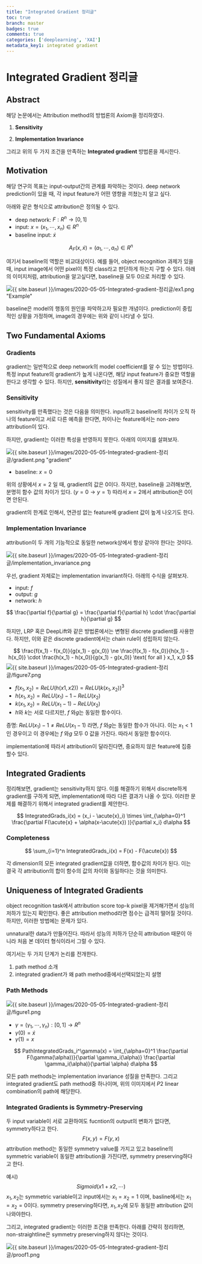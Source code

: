```yaml
---
title: "Integrated Gradient 정리글"
toc: true
branch: master
badges: true
comments: true
categories: ['deeplearning', 'XAI']
metadata_key1: integrated gradient
---
```




# Integrated Gradient 정리글



## Abstract

해당 논문에서는 Attribution method의 방법론의 Axiom을 정리하였다.

1. **Sensitivity**

2. **Implementation Invariance**

그리고 위의 두 가지 조건을 만족하는 **Integrated gradient** 방법론을 제시한다.



## Motivation



해당 연구의 목표는 input-output간의 관계를 파악하는 것이다. deep network prediction이 있을 때, 각 input feature가 어떤 영향을 끼쳤는지 알고 싶다.



아래와 같은 형식으로 attribution은 정의될 수 있다.

- deep network: $F: R^n \rightarrow [0, 1]$
- input: $x = (x_1, \cdots, x_n) \in R^n$
- baseline input: $\acute{x}$

$$
A_F(x, \acute{x}) = (a_1, \cdots, a_n) \in R^n
$$

여기서 baseline의 역할은 비교대상이다. 예를 들어, object recognition 과제가 있을 때, input image에서 어떤 pixel이 특정 class라고 판단하게 하는지 구할 수 있다.  아래의 이미지처럼, attribution을 알고싶다면, baseline을 모두 0으로 처리할 수 있다.

![{{ site.baseurl }}/images/2020-05-05-Integrated-gradient-정리글/ex1.png "Example"]()

baseline은 model의 행동의 원인을 파악하고자 필요한 개념이다. prediction이 중립적인 상황을 가정하며, image의 경우에는 위와 같이 나타낼 수 있다.



## Two Fundamental Axioms



### Gradients

gradient는 일반적으로 deep network의 model coefficient를 알 수 있는 방법이다. 특정 input feature의 gradient가 높게 나온다면, 해당 input feature가 중요한 역할을 한다고 생각할 수 있다. 하지만, **sensitivity**라는 성질에서 좋지 않은 결과를 보여준다.

### Sensitivity

sensitivity를 만족했다는 것은 다음을 의미한다. input하고 baseline의 차이가 오직 하나의 feature이고 서로 다른 예측을 한다면, 차이나는 feature에서는 non-zero attribution이 있다.

하지만, gradient는 이러한 특성을 반영하지 못한다. 아래의 이미지를 살펴보자.

![{{ site.baseurl }}/images/2020-05-05-Integrated-gradient-정리글/gradient.png "gradient"]()

- baseline: $x=0$

위의 상황에서 $x=2$ 일 때, gradient의 값은 0이다. 하지만, baseline을 고려해보면, 분명히 함수 값의 차이가 있다. ($y=0 \rightarrow y = 1$) 따라서 $x=2$에서 attribution은 0이면 안된다.

gradient의 한계로 인해서, 연관성 없는 feature에 gradient 값이 높게 나오기도 한다.

### Implementation Invariance

attribution이 두 개의 기능적으로 동일한 network상에서 항상 같아야 한다는 것이다.

![{{ site.baseurl }}/images/2020-05-05-Integrated-gradient-정리글/implementation_invariance.png]()

우선, gradient 자체로는 implementation invariant하다.  아래의 수식을 살펴보자. 

- input: $f$
- output: $g$
- network: $h$

$$
\frac{\partial f}{\partial g} = \frac{\partial f}{\partial h} \cdot \frac{\partial h}{\partial g}
$$

하지만, LRP 혹은 DeepLift와 같은 방법론에서는 변형된 discrete gradient를 사용한다. 하지만, 이와 같은 discrete gradient에서는 chain rule이 성립하지 않는다.


$$
\frac{f(x_1) - f(x_0)}{g(x_1) - g(x_0)} \ne \frac{f(x_1) - f(x_0)}{h(x_1) - h(x_0)} \cdot \frac{h(x_1) - h(x_0)}{g(x_1) - g(x_0)} \text{   for all  } x_1, x_0
$$
![{{ site.baseurl }}/images/2020-05-05-Integrated-gradient-정리글/figure7.png]()



- $f(x_1, x_2) = ReLU(h(x1, x2)) = ReLU(k(x_1, x_2))^3$
- $h(x_1, x_2) = ReLU(x_1) - 1 - ReLU(x_2)$
- $k(x_1, x_2) = ReLU(x_1 - 1) - ReLU(x_2)$
- $h$와 $k$는 서로 다르지만, $f$ 와$g$는 동일한 함수이다.

증명: $ReLU(x_1) - 1 \ne ReLU(x_1 - 1)$ 라면,  $f$ 와$g$는 동일한 함수가 아니다. 이는 $x_1 < 1$인 경우이고 이 경우에는  $f$ 와$g$ 모두 0 값을 가진다. 따라서 동일한 함수이다.

implementation에 따라서 attribution이 달라진다면, 중요하지 않은 feature에 집중할수 있다.





## Integrated Gradients

정리해보면, gradient는 sensitivity하지 않다. 이를 해결하기 위해서 discrete하게 gradient를 구하게 되면, implementation에 따라 다른 결과가 나올 수 있다. 이러한 문제를 해결하기 위해서 integrated gradient를 제안한다.


$$
IntegratedGrads_i(x) = (x_i - \acute{x}_i) \times \int_{\alpha=0}^1 \frac{\partial F(\acute{x} + \alpha(x-\acute{x}) )}{\partial x_i} d\alpha
$$

### Completeness

$$
\sum_{i=1}^n IntegratedGrads_i(x) = F(x) - F(\acute{x})
$$

각 dimension의 모든 integrated gradient값을 더하면, 함수값의 차이가 된다. 이는 결국 각 attribution의 합이 함수의 값의 차이와 동일하다는 것을 의미한다.







## Uniqueness of Integrated Gradients

object recognition task에서 attribution score top-k pixel을 제거해가면서 성능의 저하가 있는지 확인한다. 좋은 attribution method라면 점수는 급격히 떨어질 것이다. 하지만, 이러한 방법에는 문제가 있다.

unnatural한 data가 만들어진다. 따라서 성능의 저하가 단순히 attribution 때문이 아니라 처음 본 데이터 형식이라서 그럴 수 있다.

여기서는 두 가지 단계가 논리를 전개한다.

1. path method 소개
2. integrated gradient가 왜 path method중에서선택되었는지 설명



### Path Methods

![{{ site.baseurl }}/images/2020-05-05-Integrated-gradient-정리글/figure1.png]()

- $\gamma = (\gamma_1, \cdots, \gamma_n) : [0, 1] \rightarrow R^n$
- $\gamma(0) = \acute{x}$
- $\gamma(1) = x$

$$
PathIntegratedGrads_i^\gamma(x) = \int_{\alpha=0}^1 \frac{\partial F(\gamma(\alpha))}{\partial \gamma_i(\alpha)} \frac{\partial \gamma_i(\alpha)}{\partial \alpha} d\alpha
$$



모든 path methods는 implementation invariance 성질을 만족한다. 그리고 integrated gradient도 path method중 하나이며,  위의 이미지에서 $P2$ linear combination의 path에 해당한다.

### Integrated Gradients is Symmetry-Preserving

두 input variable이 서로 교환하여도 fucntion의 output의 변화가 없다면, symmetry하다고 한다.
$$
F(x, y) = F(y, x)
$$
attribution method는 동일한 symmetry value를 가지고 있고 baseline의 symmetric variable이 동일한 attribution을 가진다면, symmetry preserving하다고 한다. 

예시) 
$$
Sigmoid(x1 + x2, \cdots)
$$
$x_1, x_2$는 symmetric variable이고 input에서는 $x_1=x_2=1$ 이며, basline에서는 $x_1=x_2=0$이다. symmetry preserving하다면, $x_1, x_2$에 모두 동일한 attribution 값이 나와야한다.



그리고, integrated gradient는 이러한 조건을 만족한다. 아래를 간략히 정리하면, non-straightline은 symmetry preserving하지 않다는 것이다.

![{{ site.baseurl }}/images/2020-05-05-Integrated-gradient-정리글/proof1.png]()

